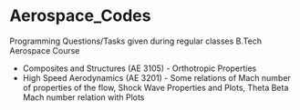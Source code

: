 # Aerospace_Codes
Programming Questions/Tasks given during regular classes B.Tech Aerospace Course
- Composites and Structures (AE 3105) - Orthotropic Properties
- High Speed Aerodynamics (AE 3201) - Some relations of Mach number of properties of the flow,
                                      Shock Wave Properties and Plots,
                                      Theta Beta Mach number relation with Plots

